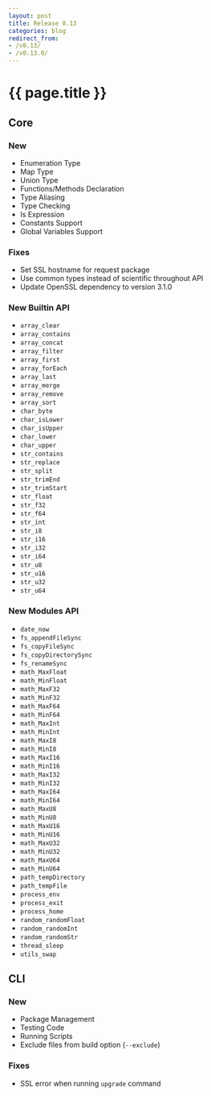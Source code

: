```yaml
---
layout: post
title: Release 0.13
categories: blog
redirect_from:
- /v0.13/
- /v0.13.0/
---
```


# {{ page.title }}

## Core

### New
- Enumeration Type
- Map Type
- Union Type
- Functions/Methods Declaration
- Type Aliasing
- Type Checking
- Is Expression
- Constants Support
- Global Variables Support

### Fixes
- Set SSL hostname for request package
- Use common types instead of scientific throughout API
- Update OpenSSL dependency to version 3.1.0

### New Builtin API
- `array_clear`
- `array_contains`
- `array_concat`
- `array_filter`
- `array_first`
- `array_forEach`
- `array_last`
- `array_merge`
- `array_remove`
- `array_sort`
- `char_byte`
- `char_isLower`
- `char_isUpper`
- `char_lower`
- `char_upper`
- `str_contains`
- `str_replace`
- `str_split`
- `str_trimEnd`
- `str_trimStart`
- `str_float`
- `str_f32`
- `str_f64`
- `str_int`
- `str_i8`
- `str_i16`
- `str_i32`
- `str_i64`
- `str_u8`
- `str_u16`
- `str_u32`
- `str_u64`

### New Modules API
- `date_now`
- `fs_appendFileSync`
- `fs_copyFileSync`
- `fs_copyDirectorySync`
- `fs_renameSync`
- `math_MaxFloat`
- `math_MinFloat`
- `math_MaxF32`
- `math_MinF32`
- `math_MaxF64`
- `math_MinF64`
- `math_MaxInt`
- `math_MinInt`
- `math_MaxI8`
- `math_MinI8`
- `math_MaxI16`
- `math_MinI16`
- `math_MaxI32`
- `math_MinI32`
- `math_MaxI64`
- `math_MinI64`
- `math_MaxU8`
- `math_MinU8`
- `math_MaxU16`
- `math_MinU16`
- `math_MaxU32`
- `math_MinU32`
- `math_MaxU64`
- `math_MinU64`
- `path_tempDirectory`
- `path_tempFile`
- `process_env`
- `process_exit`
- `process_home`
- `random_randomFloat`
- `random_randomInt`
- `random_randomStr`
- `thread_sleep`
- `utils_swap`

## CLI

### New
- Package Management
- Testing Code
- Running Scripts
- Exclude files from build option (`--exclude`)

### Fixes
- SSL error when running `upgrade` command
